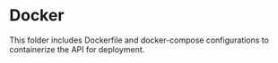 # Docker

This folder includes Dockerfile and docker-compose configurations to containerize the API for deployment.
